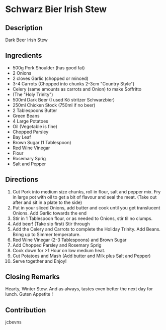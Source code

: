 # Schwarz Bier Irish Stew

## Description
Dark Beer Irish Stew

## Ingredients
- 500g Pork Shoulder (has good fat)
- 2 Onions
- 2 cloves Garlic (chopped or minced)
- 3-4 Carrots (Chopped into chunks 2-3cm "Country Style")
- Celery (same amounts as carrots and Onion) to make Soffritto
- (The "Holy Trinity")
- 500ml Dark Beer (I used Kö stritzer Schwarzbier)
- 250ml Chicken Stock (750ml if no beer)
- 2 Tablespoons Butter
- Green Beans
- 4 Large Potatoes
- Oil (Vegetable is fine)
- Chopped Parsley
- Bay Leaf
- Brown Sugar (1 Tablespoon)
- Red Wine Vinegar
- Flour
- Rosemary Sprig
- Salt and Pepper

## Directions
1. Cut Pork into medium size chunks, roll in flour, salt and pepper
  mix. Fry in large pot with oil to get a bit of flavour and seal
  the meat. (Take out after and sit in a plate to the side)
2. Put in your sliced Onions, add butter and cook until you get
  translucent Onions. Add Garlic towards the end
3. Stir in 1 Tablespoon flour, or as needed to Onions, stir til no
  clumps.
4. Add beer! (Take sip first) Stir through
5. Add the Celery and Carrots to complete the Holiday Trinity. Add
  Beans. Bring up to Simmer temperature.
6. Red Wine Vinegar (2-3 Tablespoons) and Brown Sugar
7. Add Chopped Parsley and Rosemary Sprig
8. Cook down for >1 Hour on low medium heat.
9. Cut Potatoes and Mash (Add butter and Milk plus Salt and Pepper)
10. Serve together and Enjoy!

## Closing Remarks
Hearty, Winter Stew. And as always, tastes even better the next day for lunch. Guten Appetite !

## Contribution
jcbevns
